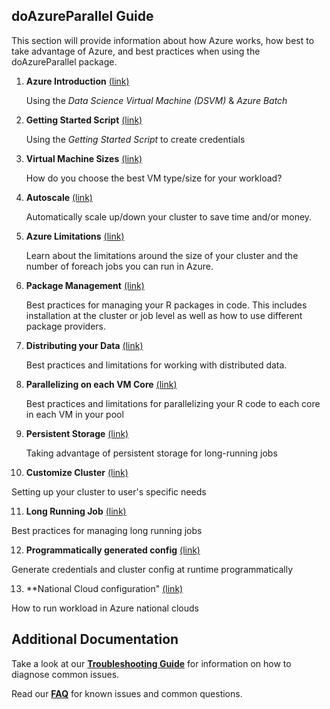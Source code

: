 ## doAzureParallel Guide 
This section will provide information about how Azure works, how best to take advantage of Azure, and best practices when using the doAzureParallel package.

1. **Azure Introduction** [(link)](./00-azure-introduction.md)

   Using the *Data Science Virtual Machine (DSVM)* & *Azure Batch*

2. **Getting Started Script** [(link)](./02-getting-started-script.md)

   Using the *Getting Started Script* to create credentials 

3. **Virtual Machine Sizes** [(link)](./10-vm-sizes.md)

   How do you choose the best VM type/size for your workload?

4. **Autoscale** [(link)](./11-autoscale.md)

   Automatically scale up/down your cluster to save time and/or money.

5. **Azure Limitations** [(link)](./12-quota-limitations.md)

   Learn about the limitations around the size of your cluster and the number of foreach jobs you can run in Azure.
   
6. **Package Management** [(link)](./20-package-management.md)

   Best practices for managing your R packages in code. This includes installation at the cluster or job level as well as how to use different package providers.
   
7. **Distributing your Data** [(link)](./21-distributing-data.md)

   Best practices and limitations for working with distributed data.
   
8. **Parallelizing on each VM Core** [(link)](./22-parallelizing-cores.md)

   Best practices and limitations for parallelizing your R code to each core in each VM in your pool 

9. **Persistent Storage** [(link)](./23-persistent-storage.md)

   Taking advantage of persistent storage for long-running jobs

10. **Customize Cluster** [(link)](./30-customize-cluster.md)

   Setting up your cluster to user's specific needs

11. **Long Running Job** [(link)](./31-long-running-job.md)

   Best practices for managing long running jobs

12. **Programmatically generated config** [(link)](./33-programmatically-generate-config.md)

   Generate credentials and cluster config at runtime programmatically

13. **National Cloud configuration" [(link)](./34-national-clouds.md)

   How to run workload in Azure national clouds

## Additional Documentation
Take a look at our [**Troubleshooting Guide**](./40-troubleshooting.md) for information on how to diagnose common issues.

Read our [**FAQ**](./42-faq.md) for known issues and common questions.
